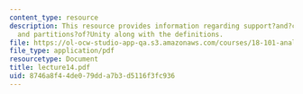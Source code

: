 ```yaml
---
content_type: resource
description: This resource provides information regarding support?and?compact?support
  and partitions?of?Unity along with the definitions.
file: https://ol-ocw-studio-app-qa.s3.amazonaws.com/courses/18-101-analysis-ii-fall-2005/8746a8f44de079dda7b3d5116f3fc936_lecture14.pdf
file_type: application/pdf
resourcetype: Document
title: lecture14.pdf
uid: 8746a8f4-4de0-79dd-a7b3-d5116f3fc936
---
```

